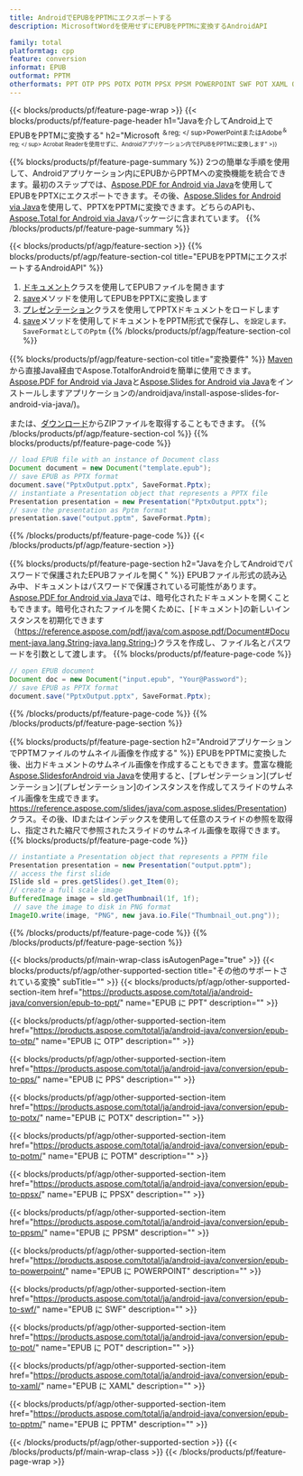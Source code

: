 ```yaml
---
title: AndroidでEPUBをPPTMにエクスポートする
description: MicrosoftWordを使用せずにEPUBをPPTMに変換するAndroidAPI

family: total
platformtag: cpp
feature: conversion
informat: EPUB
outformat: PPTM
otherformats: PPT OTP PPS POTX POTM PPSX PPSM POWERPOINT SWF POT XAML ODP
---
```

{{< blocks/products/pf/feature-page-wrap >}}
{{< blocks/products/pf/feature-page-header h1="Javaを介してAndroid上でEPUBをPPTMに変換する" h2="Microsoft <sup>＆reg; </ sup>PowerPointまたはAdobe<sup>＆reg; </ sup> Acrobat Readerを使用せずに、Androidアプリケーション内でEPUBをPPTMに変換します" >}}

{{% blocks/products/pf/feature-page-summary %}}
2つの簡単な手順を使用して、Androidアプリケーション内にEPUBからPPTMへの変換機能を統合できます。最初のステップでは、[Aspose.PDF for Android via Java](https://products.aspose.com/pdf/android-java/)を使用してEPUBをPPTXにエクスポートできます。その後、[Aspose.Slides for Android via Java](https://products.aspose.com/slides/android-java/)を使用して、PPTXをPPTMに変換できます。どちらのAPIも、[Aspose.Total for Android via Java](https://products.aspose.com/total/android-java/)パッケージに含まれています。 
{{% /blocks/products/pf/feature-page-summary  %}}

{{< blocks/products/pf/agp/feature-section >}}
{{% blocks/products/pf/agp/feature-section-col title="EPUBをPPTMにエクスポートするAndroidAPI" %}}
1. [ドキュメント](https://reference.aspose.com/pdf/java/com.aspose.pdf/Document)クラスを使用してEPUBファイルを開きます
2. [save](https://reference.aspose.com/pdf/java/com.aspose.pdf/Document#save-java.lang.String-int-)メソッドを使用してEPUBをPPTXに変換します
3. [プレゼンテーション](https://reference.aspose.com/slides/java/com.aspose.slides/Presentation)クラスを使用してPPTXドキュメントをロードします
4. [save](https://reference.aspose.com/slides/java/com.aspose.slides/Presentation#save-java.lang.String-int-)メソッドを使用してドキュメントをPPTM形式で保存し、`を設定します。 SaveFormatとしてのPptm`
{{% /blocks/products/pf/agp/feature-section-col %}}

{{% blocks/products/pf/agp/feature-section-col title="変換要件" %}}
[Maven](https://repository.aspose.com/webapp/#/artifacts/browse/tree/General/repo/com/aspose/aspose-total)から直接Java経由でAspose.TotalforAndroidを簡単に使用できます。 [Aspose.PDF for Android via Java](https://docs.aspose.com/pdf/androidjava/installation/)と[Aspose.Slides for Android via Java](https://docs.aspose.com/slides)をインストールしますアプリケーションの/androidjava/install-aspose-slides-for-android-via-java/)。

または、[ダウンロード](https://downloads.aspose.com/total/androidjava)からZIPファイルを取得することもできます。
{{% /blocks/products/pf/agp/feature-section-col %}}
{{% blocks/products/pf/feature-page-code %}}

```java
// load EPUB file with an instance of Document class
Document document = new Document("template.epub");
// save EPUB as PPTX format 
document.save("PptxOutput.pptx", SaveFormat.Pptx); 
// instantiate a Presentation object that represents a PPTX file
Presentation presentation = new Presentation("PptxOutput.pptx");
// save the presentation as Pptm format
presentation.save("output.pptm", SaveFormat.Pptm);   
```


{{% /blocks/products/pf/feature-page-code %}}
{{< /blocks/products/pf/agp/feature-section >}}

{{% blocks/products/pf/feature-page-section  h2="Javaを介してAndroidでパスワードで保護されたEPUBファイルを開く" %}}
EPUBファイル形式の読み込み中、ドキュメントはパスワードで保護されている可能性があります。 [Aspose.PDF for Android via Java](https://products.aspose.com/pdf/android-java/)では、暗号化されたドキュメントを開くこともできます。暗号化されたファイルを開くために、[ドキュメント]の新しいインスタンスを初期化できます（https://reference.aspose.com/pdf/java/com.aspose.pdf/Document#Document-java.lang.String-java.lang.String-)クラスを作成し、ファイル名とパスワードを引数として渡します。
{{% blocks/products/pf/feature-page-code %}}

```java
// open EPUB document
Document doc = new Document("input.epub", "Your@Password");
// save EPUB as PPTX format 
document.save("PptxOutput.pptx", SaveFormat.Pptx); 

```

{{% /blocks/products/pf/feature-page-code  %}}
{{% /blocks/products/pf/feature-page-section %}}

{{% blocks/products/pf/feature-page-section  h2="AndroidアプリケーションでPPTMファイルのサムネイル画像を作成する" %}}
EPUBをPPTMに変換した後、出力ドキュメントのサムネイル画像を作成することもできます。豊富な機能[Aspose.SlidesforAndroid via Java](https://products.aspose.com/slides/android-java/)を使用すると、[プレゼンテーション](プレゼンテーション](プレゼンテーション]のインスタンスを作成してスライドのサムネイル画像を生成できます。 https://reference.aspose.com/slides/java/com.aspose.slides/Presentation)クラス。その後、IDまたはインデックスを使用して任意のスライドの参照を取得し、指定された縮尺で参照されたスライドのサムネイル画像を取得できます。
{{% blocks/products/pf/feature-page-code %}}

```java
// instantiate a Presentation object that represents a PPTM file
Presentation presentation = new Presentation("output.pptm");
// access the first slide
ISlide sld = pres.getSlides().get_Item(0);
// create a full scale image
BufferedImage image = sld.getThumbnail(1f, 1f);
 // save the image to disk in PNG format
ImageIO.write(image, "PNG", new java.io.File("Thumbnail_out.png"));
```

{{% /blocks/products/pf/feature-page-code  %}}
{{% /blocks/products/pf/feature-page-section %}}

{{< blocks/products/pf/main-wrap-class isAutogenPage="true" >}}
{{< blocks/products/pf/agp/other-supported-section title="その他のサポートされている変換" subTitle="" >}}
{{< blocks/products/pf/agp/other-supported-section-item href="https://products.aspose.com/total/ja/android-java/conversion/epub-to-ppt/" name="EPUB に PPT" description="" >}}

{{< blocks/products/pf/agp/other-supported-section-item href="https://products.aspose.com/total/ja/android-java/conversion/epub-to-otp/" name="EPUB に OTP" description="" >}}

{{< blocks/products/pf/agp/other-supported-section-item href="https://products.aspose.com/total/ja/android-java/conversion/epub-to-pps/" name="EPUB に PPS" description="" >}}

{{< blocks/products/pf/agp/other-supported-section-item href="https://products.aspose.com/total/ja/android-java/conversion/epub-to-potx/" name="EPUB に POTX" description="" >}}

{{< blocks/products/pf/agp/other-supported-section-item href="https://products.aspose.com/total/ja/android-java/conversion/epub-to-potm/" name="EPUB に POTM" description="" >}}

{{< blocks/products/pf/agp/other-supported-section-item href="https://products.aspose.com/total/ja/android-java/conversion/epub-to-ppsx/" name="EPUB に PPSX" description="" >}}

{{< blocks/products/pf/agp/other-supported-section-item href="https://products.aspose.com/total/ja/android-java/conversion/epub-to-ppsm/" name="EPUB に PPSM" description="" >}}

{{< blocks/products/pf/agp/other-supported-section-item href="https://products.aspose.com/total/ja/android-java/conversion/epub-to-powerpoint/" name="EPUB に POWERPOINT" description="" >}}

{{< blocks/products/pf/agp/other-supported-section-item href="https://products.aspose.com/total/ja/android-java/conversion/epub-to-swf/" name="EPUB に SWF" description="" >}}

{{< blocks/products/pf/agp/other-supported-section-item href="https://products.aspose.com/total/ja/android-java/conversion/epub-to-pot/" name="EPUB に POT" description="" >}}

{{< blocks/products/pf/agp/other-supported-section-item href="https://products.aspose.com/total/ja/android-java/conversion/epub-to-xaml/" name="EPUB に XAML" description="" >}}

{{< blocks/products/pf/agp/other-supported-section-item href="https://products.aspose.com/total/ja/android-java/conversion/epub-to-pptm/" name="EPUB に PPTM" description="" >}}


{{< /blocks/products/pf/agp/other-supported-section >}}
{{< /blocks/products/pf/main-wrap-class >}}
{{< /blocks/products/pf/feature-page-wrap >}}